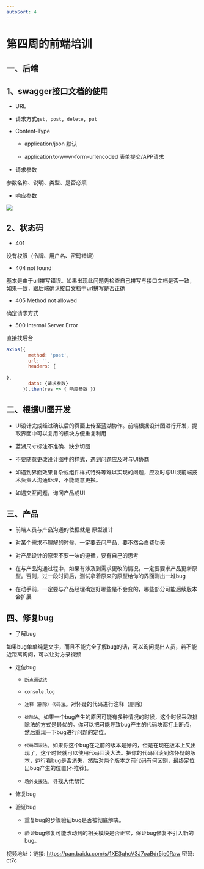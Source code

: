 ```yaml
---
autoSort: 4
---
```

# 第四周的前端培训
## 一、后端

## 1、swagger接口文档的使用

- URL

- 请求方式`get, post, delete, put`

- Content-Type

    - application/json 默认

    - application/x-www-form-urlencoded 表单提交/APP请求

- 请求参数

参数名称、说明、类型、是否必须

- 响应参数

![](https://tcs-devops.aliyuncs.com/storage/112bea9bf8f00f08a23daba8dbe343bfe2f2?Signature=eyJhbGciOiJIUzI1NiIsInR5cCI6IkpXVCJ9.eyJBcHBJRCI6IjVlNzQ4MmQ2MjE1MjJiZDVjN2Y5YjMzNSIsIl9hcHBJZCI6IjVlNzQ4MmQ2MjE1MjJiZDVjN2Y5YjMzNSIsIl9vcmdhbml6YXRpb25JZCI6IiIsImV4cCI6MTY1MjUwMDg2MSwiaWF0IjoxNjUxODk2MDYxLCJyZXNvdXJjZSI6Ii9zdG9yYWdlLzExMmJlYTliZjhmMDBmMDhhMjNkYWJhOGRiZTM0M2JmZTJmMiJ9.6F3AA4zIN3aD6ch8XtXTklfeqilvLySdz98tiLDokbo&download=image.png "")

## 2、状态码

- 401

没有权限（令牌、用户名、密码错误）

- 404 not found

基本是由于url拼写错误。如果出现此问题先检查自己拼写与接口文档是否一致，如果一致，跟后端确认接口文档中url拼写是否正确

- 405 Method not allowed

确定请求方式

- 500 Internal Server Error

直接找后台

```javascript
axios({
        method: 'post',
        url: '',
        headers: {
			
},
        data: {请求参数}
      }).then(res => { 响应参数 })

```

## 二、根据UI图开发

-  UI设计完成经过确认后的页面上传至蓝湖协作。前端根据设计图进行开发，提取界面中可以复用的模块方便重复利用

- 蓝湖尺寸标注不准确、缺少切图

- 不要随意更改设计图中的样式，遇到问题应及时与UI协商

- 如遇到界面效果复杂或组件样式特殊等难以实现的问题，应及时与UI或前端技术负责人沟通处理，不能随意更换。

- 如遇交互问题，询问产品或UI

## 三、产品

- 前端人员与产品沟通的依据就是 原型设计

- 对某个需求不理解的时候，一定要去问产品，要不然会白费功夫

- 对产品设计的原型不要一味的遵循，要有自己的思考

- 在与产品沟通过程中，如果有涉及到需求更改的情况，一定要要求产品更新原型。否则，过一段时间后，测试拿着原来的原型给你的界面测出一堆bug

- 在动手前，一定要与产品经理确定好哪些是不会变的，哪些部分可能后续版本会扩展

## 四、修复bug

- 了解bug

如果bug单单纯是文字，而且不能完全了解bug的话，可以询问提出人员，若不能近距离询问，可以让对方录视频

- 定位bug

    - `断点调试法`

    - `console.log`

    - `注释（删除）代码法`。对怀疑的代码进行注释（删除）

    - `排除法`。如果一个bug产生的原因可能有多种情况的时候，这个时候采取排除法的方式是最优的。你可以把可能导致bug产生的代码块都打上断点，然后重现一下bug进行问题的定位。

    - `代码回滚法`。如果你这个bug在之前的版本是好的，但是在现在版本上又出现了，这个时候就可以使用代码回滚大法。把你的代码回滚到你怀疑的版本，运行看bug是否消失，然后对两个版本之前代码有何区别，最终定位出bug产生的位置(不推荐)。

    - `场外支援法`。寻找大佬帮忙

- 修复bug

- 验证bug

    - 重复bug的步骤验证bug是否被彻底解决。

    - 验证bug修复可能改动到的相关模块是否正常，保证bug修复不引入新的bug。

视频地址：链接: https://pan.baidu.com/s/1XE3qhcV3J7oaBdr5je0Raw  密码: ct7c





